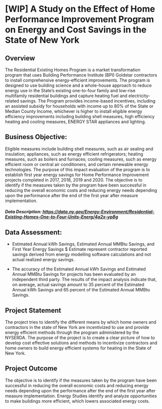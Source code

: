 # **[WIP]** A Study on the Effect of Home Performance Improvement Program on Energy and Cost Savings in the State of New York

## Overview
The Residential Existing Homes Program is a market transformation program that uses Building Performance Institute (BPI) Goldstar contractors to install comprehensive energy-efficient improvements.  The program is designed to use building science and a whole-house approach to reduce energy use in the State’s existing one-to-four family and low-rise multifamily residential buildings and capture heating fuel and electricity-related savings.  The Program provides income-based incentives, including an assisted subsidy for households with income up to 80% of the State or Median County Income, whichever is higher to install eligible energy efficiency improvements including building shell measures, high efficiency heating and cooling measures, ENERGY STAR appliances and lighting.

## Business Objective:
Eligible measures include building shell measures, such as air sealing and insulation; appliances, such as energy efficient refrigerators; heating measures, such as boilers and furnaces; cooling measures, such as energy efficient room or central air conditioners, and certain renewable energy technologies. The purpose of this impact evaluation of the program is to establish first year energy savings for Home Performance Improvement projects completed in 2017, 2018, 2019 and 2020. The objective is to identify if the measures taken by the program have been successful in reducing the overall economic costs and reducing energy needs depending upon the performance after the end of the first year after measure implementation.

##### Data Description: https://data.ny.gov/Energy-Environment/Residential-Existing-Homes-One-to-Four-Units-Energ/4a2x-yp8g

## Data Assessment:
- Estimated Annual kWh Savings, Estimated Annual MMBtu Savings, and First Year Energy Savings $ Estimate represent contractor reported savings derived from energy modelling software calculations and not actual realized energy savings.

-	The accuracy of the Estimated Annual kWh Savings and Estimated Annual MMBtu Savings for projects has been evaluated by an independent third party. The results of the impact analysis indicate that, on average, actual savings amount to 35 percent of the Estimated Annual kWh Savings and 65 percent of the Estimated Annual MMBtu Savings.

## Project Statement

The project tries to identify the different means by which home owners and contractors in the state of New York are incentivized to use and provide energy efficient methods through the program administered by the NYSERDA. The purpose of the project is to create a clear picture of how to develop cost effective solutions and methods to incentivize contractors and home owners to build energy efficient systems for heating in the State of New York.

## Project Outcome

The objective is to identify if the measures taken by the program have been successful in reducing the overall economic costs and reducing energy needs depending upon the performance after the end of the first year after measure implementation. Energy Studies identify and analyze opportunities to make buildings more efficient, which lowers associated energy costs.
